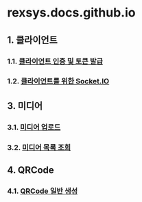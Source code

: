 # rexsys.docs.github.io


## 1. 클라이언트
  ### 1.1. [클라이언트 인증 및 토큰 발급](https://github.com/digimixnet2/rexsys.docs/blob/main/api.client.certificate.md)
  ### 1.2. [클라이언트를 위한 Socket.IO](https://github.com/digimixnet2/rexsys.docs/blob/main/api.client.socketio.md)


## 3. 미디어
  ### 3.1. [미디어 업로드](https://github.com/digimixnet2/rexsys.docs/blob/main/api.media.upload.md)
  ### 3.2. [미디어 목록 조회](https://github.com/digimixnet2/rexsys.docs/blob/main/api.media.list.md)

## 4. QRCode
  ### 4.1. [QRCode 일반 생성](https://github.com/digimixnet2/rexsys.docs/blob/main/api.qrcode.maker.noraml.md)

